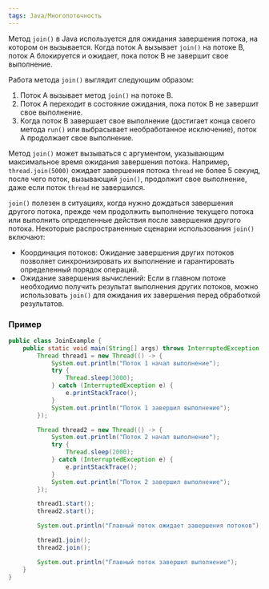 ```yaml
---
tags: Java/Многопоточность
--- 
```

Метод `join()` в Java используется для ожидания завершения потока, на котором он вызывается. Когда поток A вызывает `join()` на потоке B, поток A блокируется и ожидает, пока поток B не завершит свое выполнение.

Работа метода `join()` выглядит следующим образом:

1. Поток A вызывает метод `join()` на потоке B.
2. Поток A переходит в состояние ожидания, пока поток B не завершит свое выполнение.
3. Когда поток B завершает свое выполнение (достигает конца своего метода `run()` или выбрасывает необработанное исключение), поток A продолжает свое выполнение.

Метод `join()` может вызываться с аргументом, указывающим максимальное время ожидания завершения потока. Например, `thread.join(5000)` ожидает завершения потока `thread` не более 5 секунд, после чего поток, вызывающий `join()`, продолжит свое выполнение, даже если поток `thread` не завершился.

`join()` полезен в ситуациях, когда нужно дождаться завершения другого потока, прежде чем продолжить выполнение текущего потока или выполнить определенные действия после завершения другого потока. Некоторые распространенные сценарии использования `join()` включают:

- Координация потоков: Ожидание завершения других потоков позволяет синхронизировать их выполнение и гарантировать определенный порядок операций.
- Ожидание завершения вычислений: Если в главном потоке необходимо получить результат выполнения других потоков, можно использовать `join()` для ожидания их завершения перед обработкой результатов.
### Пример 
```java
public class JoinExample {
    public static void main(String[] args) throws InterruptedException {
        Thread thread1 = new Thread(() -> {
            System.out.println("Поток 1 начал выполнение");
            try {
                Thread.sleep(3000);
            } catch (InterruptedException e) {
                e.printStackTrace();
            }
            System.out.println("Поток 1 завершил выполнение");
        });

        Thread thread2 = new Thread(() -> {
            System.out.println("Поток 2 начал выполнение");
            try {
                Thread.sleep(2000);
            } catch (InterruptedException e) {
                e.printStackTrace();
            }
            System.out.println("Поток 2 завершил выполнение");
        });

        thread1.start();
        thread2.start();

        System.out.println("Главный поток ожидает завершения потоков");

        thread1.join();
        thread2.join();

        System.out.println("Главный поток завершил выполнение");
    }
}

```
